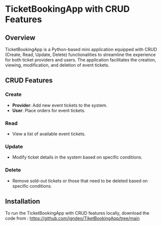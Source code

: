 # TicketBookingApp with CRUD Features

## Overview

TicketBookingApp is a Python-based mini application equipped with CRUD (Create, Read, Update, Delete) functionalities to streamline the experience for both ticket providers and users. 
The application facilitates the creation, viewing, modification, and deletion of event tickets.

## CRUD Features

### Create

- **Provider**: Add new event tickets to the system.
- **User**: Place orders for event tickets.

### Read

- View a list of available event tickets.

### Update

- Modify ticket details in the system based on specific conditions.

### Delete

- Remove sold-out tickets or those that need to be deleted based on specific conditions.

## Installation

To run the TicketBookingApp with CRUD features locally, download the code from : https://github.com/igndeo/TiketBookingApp/tree/main
